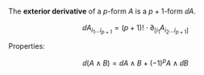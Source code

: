 The **exterior derivative** of a $p$-form $A$ is a $p+1$-form $\dd{A}$.


$$
\dd{A}_{i_1 \dots i_{p+1}} = (p+1)! \cdot \partial_{[i_1} A_{i_2\dots i_{p+1}]}
$$

Properties:

$$
\dd{(A \wedge B)} = \dd{A} \wedge B + (-1)^p A \wedge \dd{B}
$$